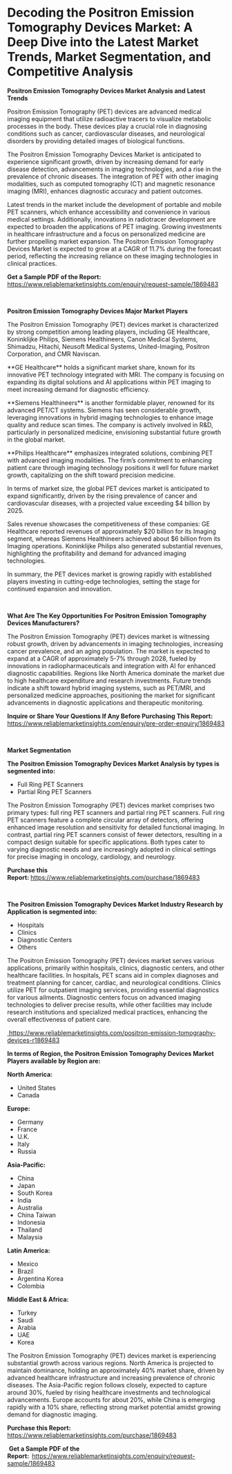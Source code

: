 <p><h1>Decoding the Positron Emission Tomography Devices Market: A Deep Dive into the Latest Market Trends, Market Segmentation, and Competitive Analysis</h1></p><p><strong>Positron Emission Tomography Devices Market Analysis and Latest Trends</strong></p>
<p><p>Positron Emission Tomography (PET) devices are advanced medical imaging equipment that utilize radioactive tracers to visualize metabolic processes in the body. These devices play a crucial role in diagnosing conditions such as cancer, cardiovascular diseases, and neurological disorders by providing detailed images of biological functions.</p><p>The Positron Emission Tomography Devices Market is anticipated to experience significant growth, driven by increasing demand for early disease detection, advancements in imaging technologies, and a rise in the prevalence of chronic diseases. The integration of PET with other imaging modalities, such as computed tomography (CT) and magnetic resonance imaging (MRI), enhances diagnostic accuracy and patient outcomes.</p><p>Latest trends in the market include the development of portable and mobile PET scanners, which enhance accessibility and convenience in various medical settings. Additionally, innovations in radiotracer development are expected to broaden the applications of PET imaging. Growing investments in healthcare infrastructure and a focus on personalized medicine are further propelling market expansion. The Positron Emission Tomography Devices Market is expected to grow at a CAGR of 11.7% during the forecast period, reflecting the increasing reliance on these imaging technologies in clinical practices.</p></p>
<p><strong>Get a Sample PDF of the Report:&nbsp;</strong> <a href="https://www.reliablemarketinsights.com/enquiry/request-sample/1869483?utm_campaign=2638&utm_medium=2&utm_source=Github&utm_content=ia&utm_term=16042025&utm_id=positron-emission-tomography-devices">https://www.reliablemarketinsights.com/enquiry/request-sample/1869483</a></p>
<p>&nbsp;</p>
<p><strong>Positron Emission Tomography Devices Major Market Players</strong></p>
<p><p>The Positron Emission Tomography (PET) devices market is characterized by strong competition among leading players, including GE Healthcare, Koninklijke Philips, Siemens Healthineers, Canon Medical Systems, Shimadzu, Hitachi, Neusoft Medical Systems, United-Imaging, Positron Corporation, and CMR Naviscan. </p><p>**GE Healthcare** holds a significant market share, known for its innovative PET technology integrated with MRI. The company is focusing on expanding its digital solutions and AI applications within PET imaging to meet increasing demand for diagnostic efficiency. </p><p>**Siemens Healthineers** is another formidable player, renowned for its advanced PET/CT systems. Siemens has seen considerable growth, leveraging innovations in hybrid imaging technologies to enhance image quality and reduce scan times. The company is actively involved in R&D, particularly in personalized medicine, envisioning substantial future growth in the global market.</p><p>**Philips Healthcare** emphasizes integrated solutions, combining PET with advanced imaging modalities. The firm’s commitment to enhancing patient care through imaging technology positions it well for future market growth, capitalizing on the shift toward precision medicine.</p><p>In terms of market size, the global PET devices market is anticipated to expand significantly, driven by the rising prevalence of cancer and cardiovascular diseases, with a projected value exceeding $4 billion by 2025. </p><p>Sales revenue showcases the competitiveness of these companies: GE Healthcare reported revenues of approximately $20 billion for its Imaging segment, whereas Siemens Healthineers achieved about $6 billion from its Imaging operations. Koninklijke Philips also generated substantial revenues, highlighting the profitability and demand for advanced imaging technologies. </p><p>In summary, the PET devices market is growing rapidly with established players investing in cutting-edge technologies, setting the stage for continued expansion and innovation.</p></p>
<p>&nbsp;</p>
<p><strong>What Are The Key Opportunities For Positron Emission Tomography Devices Manufacturers?</strong></p>
<p><p>The Positron Emission Tomography (PET) devices market is witnessing robust growth, driven by advancements in imaging technologies, increasing cancer prevalence, and an aging population. The market is expected to expand at a CAGR of approximately 5-7% through 2028, fueled by innovations in radiopharmaceuticals and integration with AI for enhanced diagnostic capabilities. Regions like North America dominate the market due to high healthcare expenditure and research investments. Future trends indicate a shift toward hybrid imaging systems, such as PET/MRI, and personalized medicine approaches, positioning the market for significant advancements in diagnostic applications and therapeutic monitoring.</p></p>
<p><strong>Inquire or Share Your Questions If Any Before Purchasing This Report:</strong> <a href="https://www.reliablemarketinsights.com/enquiry/pre-order-enquiry/1869483?utm_campaign=2638&utm_medium=2&utm_source=Github&utm_content=ia&utm_term=16042025&utm_id=positron-emission-tomography-devices">https://www.reliablemarketinsights.com/enquiry/pre-order-enquiry/1869483</a></p>
<p>&nbsp;</p>
<p><strong>Market Segmentation</strong></p>
<p><strong>The Positron Emission Tomography Devices Market Analysis by types is segmented into:</strong></p>
<p><ul><li>Full Ring PET Scanners</li><li>Partial Ring PET Scanners</li></ul></p>
<p><p>The Positron Emission Tomography (PET) devices market comprises two primary types: full ring PET scanners and partial ring PET scanners. Full ring PET scanners feature a complete circular array of detectors, offering enhanced image resolution and sensitivity for detailed functional imaging. In contrast, partial ring PET scanners consist of fewer detectors, resulting in a compact design suitable for specific applications. Both types cater to varying diagnostic needs and are increasingly adopted in clinical settings for precise imaging in oncology, cardiology, and neurology.</p></p>
<p><strong>Purchase this Report:&nbsp;</strong><a href="https://www.reliablemarketinsights.com/purchase/1869483?utm_campaign=2638&utm_medium=2&utm_source=Github&utm_content=ia&utm_term=16042025&utm_id=positron-emission-tomography-devices">https://www.reliablemarketinsights.com/purchase/1869483</a></p>
<p>&nbsp;</p>
<p><strong>The Positron Emission Tomography Devices Market Industry Research by Application is segmented into:</strong></p>
<p><ul><li>Hospitals</li><li>Clinics</li><li>Diagnostic Centers</li><li>Others</li></ul></p>
<p><p>The Positron Emission Tomography (PET) devices market serves various applications, primarily within hospitals, clinics, diagnostic centers, and other healthcare facilities. In hospitals, PET scans aid in complex diagnoses and treatment planning for cancer, cardiac, and neurological conditions. Clinics utilize PET for outpatient imaging services, providing essential diagnostics for various ailments. Diagnostic centers focus on advanced imaging technologies to deliver precise results, while other facilities may include research institutions and specialized medical practices, enhancing the overall effectiveness of patient care.</p></p>
<p><a href="https://www.reliablemarketinsights.com/positron-emission-tomography-devices-r1869483?utm_campaign=2638&utm_medium=2&utm_source=Github&utm_content=ia&utm_term=16042025&utm_id=positron-emission-tomography-devices">&nbsp;https://www.reliablemarketinsights.com/positron-emission-tomography-devices-r1869483</a></p>
<p><strong>In terms of Region, the Positron Emission Tomography Devices Market Players available by Region are:</strong></p>
<p>
    <p> <strong> North America: </strong>
        <ul>
            <li>United States</li>
            <li>Canada</li>
        </ul>
        </p> 
    <p> <strong> Europe: </strong>
        <ul>
            <li>Germany</li>
            <li>France</li>
            <li>U.K.</li>
            <li>Italy</li>
            <li>Russia</li>
        </ul>
        </p> 
    <p> <strong> Asia-Pacific: </strong>
        <ul>
            <li>China</li>
            <li>Japan</li>
            <li>South Korea</li>
            <li>India</li>
            <li>Australia</li>
            <li>China Taiwan</li>
            <li>Indonesia</li>
            <li>Thailand</li>
            <li>Malaysia</li>
        </ul>
        </p> 
    <p> <strong> Latin America: </strong>
        <ul>
            <li>Mexico</li>
            <li>Brazil</li>
            <li>Argentina Korea</li>
            <li>Colombia</li>
        </ul>
        </p> 
    <p> <strong> Middle East & Africa: </strong>
        <ul>
            <li>Turkey</li>
            <li>Saudi</li>
            <li>Arabia</li>
            <li>UAE</li>
            <li>Korea</li>
        </ul>
    </p>
    </p>
<p><p>The Positron Emission Tomography (PET) devices market is experiencing substantial growth across various regions. North America is projected to maintain dominance, holding an approximately 40% market share, driven by advanced healthcare infrastructure and increasing prevalence of chronic diseases. The Asia-Pacific region follows closely, expected to capture around 30%, fueled by rising healthcare investments and technological advancements. Europe accounts for about 20%, while China is emerging rapidly with a 10% share, reflecting strong market potential amidst growing demand for diagnostic imaging.</p></p>
<p><strong>Purchase this Report: </strong><a href="https://www.reliablemarketinsights.com/purchase/1869483?utm_campaign=2638&utm_medium=2&utm_source=Github&utm_content=ia&utm_term=16042025&utm_id=positron-emission-tomography-devices">https://www.reliablemarketinsights.com/purchase/1869483</a></p>
<p>&nbsp;<strong>Get a Sample PDF of the Report:&nbsp;&nbsp;</strong><a href="https://www.reliablemarketinsights.com/enquiry/request-sample/1869483?utm_campaign=2638&utm_medium=2&utm_source=Github&utm_content=ia&utm_term=16042025&utm_id=positron-emission-tomography-devices">https://www.reliablemarketinsights.com/enquiry/request-sample/1869483</a></p>
<p><strong></strong></p>
<p><p></p><p></p><p></p></p>